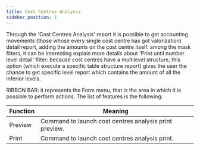 ```yaml
---
title: Cost Centres Analysis
sidebar_position: 1
---
```


Through the 'Cost Centres Analysis' report it is possible to get accounting movements (those whose every single cost centre has got valorization) detail report, adding the amounts on the cost centre itself. among the mask filters, it can be interesting explain more details about 'Print until number level detail' filter: because cost centres have a multilevel structure, this option (which execute a specific table structure report) gives the user the chance to get specific level report which contains the amount of all the inferior levels.

RIBBON BAR: it represents the Form menu, that is the area in which it is possible to perform actions. The list of features is the following: 







| Function | Meaning |
| --- | --- |
| Preview | Command to launch cost centres analysis print preview. |
| Print | Command to launch cost centres analysis print. |






